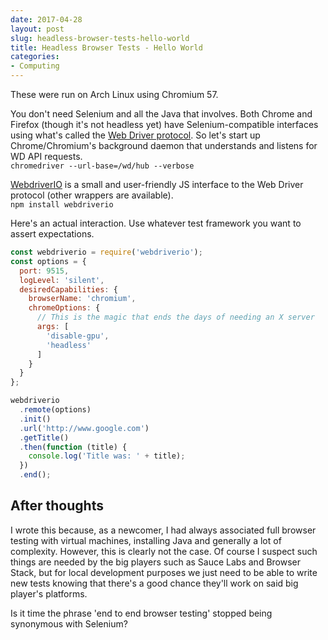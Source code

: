 ```yaml
---
date: 2017-04-28
layout: post
slug: headless-browser-tests-hello-world
title: Headless Browser Tests - Hello World
categories:
- Computing
---
```


These were run on Arch Linux using Chromium 57.

You don't need Selenium and all the Java that involves.
Both Chrome and Firefox (though it's not headless yet) have Selenium-compatible interfaces using
what's called the [Web Driver protocol](https://w3c.github.io/webdriver/webdriver-spec.html).
So let's start up Chrome/Chromium's background daemon that understands and listens for WD API
requests.    
`chromedriver --url-base=/wd/hub --verbose`

[WebdriverIO](http://webdriver.io/) is a small and user-friendly JS interface to the
Web Driver protocol (other wrappers are available).    
`npm install webdriverio`

Here's an actual interaction. Use whatever test framework you want
to assert expectations.
```js
const webdriverio = require('webdriverio');
const options = {
  port: 9515,
  logLevel: 'silent',
  desiredCapabilities: {
    browserName: 'chromium',
    chromeOptions: {
      // This is the magic that ends the days of needing an X server
      args: [
        'disable-gpu',
        'headless'
      ]
    }
  }
};

webdriverio
  .remote(options)
  .init()
  .url('http://www.google.com')
  .getTitle()
  .then(function (title) {
    console.log('Title was: ' + title);
  })
  .end();
```

## After thoughts
I wrote this because, as a newcomer, I had always associated full browser testing with virtual machines, installing Java and generally a lot of complexity. However, this is clearly not the case. Of course I suspect such things are needed by the big players such as Sauce Labs and Browser Stack, but for local development purposes we just need to be able to write new tests knowing that there's a good chance they'll work on said big player's platforms.

Is it time the phrase 'end to end browser testing' stopped being synonymous with Selenium?

